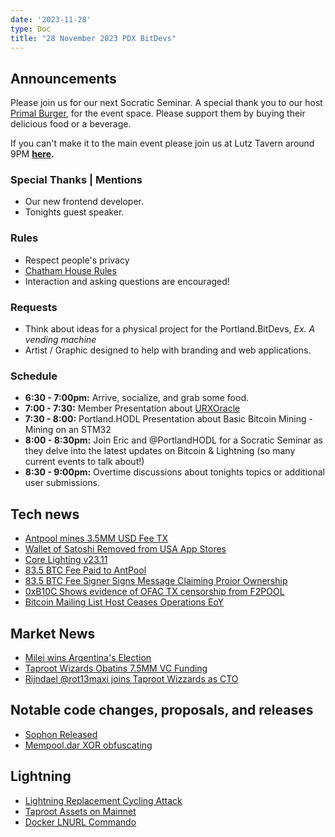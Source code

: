 ```yaml
---
date: '2023-11-28'
type: Doc
title: "28 November 2023 PDX BitDevs"
---
```


## Announcements

Please join us for our next Socratic Seminar. A special thank you to our host <a href="https://dicksprimalburger.com/" data-no-summary>Primal Burger</a>, for the event space. Please support them by buying their delicious food or a beverage.

If you can't make it to the main event please join us at Lutz Tavern around 9PM **<a href="https://www.lutztavern.com/" data-no-summary>here</a>.**

### Special Thanks | Mentions
- Our new frontend developer.
- Tonights guest speaker.

### Rules
- Respect people's privacy
- [Chatham House Rules](https://www.chathamhouse.org/about-us/chatham-house-rule)
- Interaction and asking questions are encouraged!

### Requests
- Think about ideas for a physical project for the Portland.BitDevs, *Ex. A vending machine*
- Artist / Graphic designed to help with branding and web applications.

### Schedule
- **6:30 - 7:00pm:** Arrive, socialize, and grab some food.
- **7:00 - 7:30:** Member Presentation about [URXOracle](https://utxo.live/oracle)
- **7:30 - 8:00:** Portland.HODL Presentation about Basic Bitcoin Mining - Mining on an STM32
- **8:00 - 8:30pm:** Join Eric and @PortlandHODL for a Socratic Seminar as they delve into the latest updates on Bitcoin & Lightning (so many current events to talk about!)
- **8:30 - 9:00pm:** Overtime discussions about tonights topics or additional user submissions.

## Tech news
- [Antpool mines 3.5MM USD Fee TX](https://mempool.space/tx/b5a2af5845a8d3796308ff9840e567b14cf6bb158ff26c999e6f9a1f5448f9aa)
- [Wallet of Satoshi Removed from USA App Stores](https://twitter.com/ZeusLN/status/1727810997656674355)
- [Core Lighting v23.11](https://github.com/ElementsProject/lightning/releases/tag/v23.11)
- [83.5 BTC Fee Paid to AntPool](https://twitter.com/mononautical/status/1727658038994325596)
- [83.5 BTC Fee Signer Signs Message Claiming Proior Ownership](https://twitter.com/mononautical/status/1728946778798793126)
- [0xB10C Shows evidence of OFAC TX censorship from F2POOL](https://techcrunch.com/2023/11/16/taproot-wizards-bitcoin-ordinals/?guccounter=1)
- [Bitcoin Mailing List Host Ceases Operations EoY](https://lists.linuxfoundation.org/pipermail/bitcoin-dev/2023-November/022134.html)

## Market News
- [Milei wins Argentina's Election](https://twitter.com/unusual_whales/status/1726378361423863891)
- [Taproot Wizards Obatins 7.5MM VC Funding](https://techcrunch.com/2023/11/16/taproot-wizards-bitcoin-ordinals/?guccounter=1)
- [Rijndael @rot13maxi joins Taproot Wizzards as CTO](https://twitter.com/rot13maxi/status/1727357665918243279)

## Notable code changes, proposals, and releases
- [Sophon Released](https://github.com/ordinals/ord/compare/master...rot13maxi:ord:sophon/brc20)
- [Mempool.dar XOR obfuscating](https://github.com/bitcoin/bitcoin/pull/28207)

## Lightning
- [Lightning Replacement Cycling Attack](https://twitter.com/mononautical/status/1715736832950825224)
- [Taproot Assets on Mainnet](https://lightning.engineering/posts/2023-10-18-taproot-assets-v0.3/)
- [Docker LNURL Commando](https://github.com/russeree/docker-lnurl-commando)

